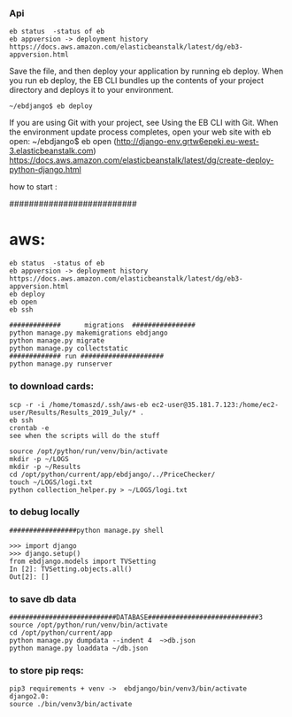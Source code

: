 ### Api 
```
eb status  -status of eb
eb appversion -> deployment history https://docs.aws.amazon.com/elasticbeanstalk/latest/dg/eb3-appversion.html
```
Save the file, and then deploy your application by running eb deploy. When you run eb deploy, the EB CLI bundles up the contents of your project directory and deploys it to your environment.
```
~/ebdjango$ eb deploy
```
If you are using Git with your project, see Using the EB CLI with Git.
When the environment update process completes, open your web site with eb open:
~/ebdjango$ eb open
 (http://django-env.grtw6epeki.eu-west-3.elasticbeanstalk.com)
https://docs.aws.amazon.com/elasticbeanstalk/latest/dg/create-deploy-python-django.html


how to start :

##########################
# aws:
```
eb status  -status of eb
eb appversion -> deployment history https://docs.aws.amazon.com/elasticbeanstalk/latest/dg/eb3-appversion.html
eb deploy
eb open
eb ssh
```
```
#############      migrations  ################
python manage.py makemigrations ebdjango
python manage.py migrate
python manage.py collectstatic
############# run #####################
python manage.py runserver
```


### to download cards:
```
scp -r -i /home/tomaszd/.ssh/aws-eb ec2-user@35.181.7.123:/home/ec2-user/Results/Results_2019_July/* .
eb ssh
crontab -e
see when the scripts will do the stuff
```

```
source /opt/python/run/venv/bin/activate
mkdir -p ~/LOGS
mkdir -p ~/Results
cd /opt/python/current/app/ebdjango/../PriceChecker/
touch ~/LOGS/logi.txt
python collection_helper.py > ~/LOGS/logi.txt
```
### to debug locally
```
#################python manage.py shell

>>> import django
>>> django.setup()
from ebdjango.models import TVSetting
In [2]: TVSetting.objects.all()
Out[2]: []
```
### to save db data 
```
###########################DATABASE############################3
source /opt/python/run/venv/bin/activate
cd /opt/python/current/app
python manage.py dumpdata --indent 4  ~>db.json
python manage.py loaddata ~/db.json
```
### to store pip  reqs:
```
pip3 requirements + venv ->  ebdjango/bin/venv3/bin/activate
django2.0:
source ./bin/venv3/bin/activate
```
